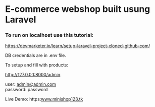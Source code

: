 <h1>E-commerce webshop built usung Laravel</h1>

<h3>To run on localhost use this tutorial: </h3>

https://devmarketer.io/learn/setup-laravel-project-cloned-github-com/

DB credentials are in .env file.

To setup and fill with products:

http://127.0.0.1:8000/admin

user: admin@admin.com
</br>
password: password


Live Demo: https:www.minishop123.tk
